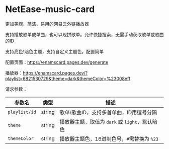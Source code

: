 # NetEase-music-card

更加美观、简洁、易用的网易云外链播放器

支持播放歌单或单曲，也可以现拼歌单。允许快捷搜索，无需手动获取歌单或歌曲的ID

支持亮色\暗色主题，支持自定义主题色，配置简单

配置页面：https://enamscard.pages.dev/generate

播放器：https://enamscard.pages.dev/?playlist=6821530729&theme=dark&themeColor=%23008eff

请求参数：


| 参数名           | 类型         | 描述                                      |
|------------------|--------------|-------------------------------------------|
| `playlist/id`    | string      | 歌单\歌曲ID，支持多首单曲，ID用逗号分隔 |
| `theme`          | string      | 播放器主题，取值为 `dark` 或 `light`，默认暗色 |
| `themeColor`     | string      | 播放器主题色，16进制色号，`#`需替换为 `%23` |
